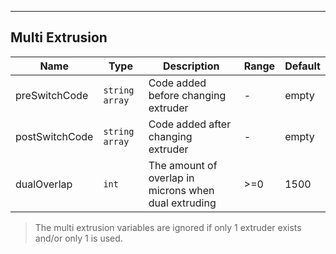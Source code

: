 ---
## Multi Extrusion
| Name | Type | Description | Range | Default |
| ----- | -----| ------------| ------| --------|
| preSwitchCode | <code>string array</code>| Code added before changing extruder | - | empty |
| postSwitchCode | <code>string array</code>| Code added after changing extruder | - | empty |
| dualOverlap | <code>int</code>| The amount of overlap in microns when dual extruding | >=0 | 1500 |

> The multi extrusion variables are ignored if only 1 extruder exists and/or only 1 is used.
